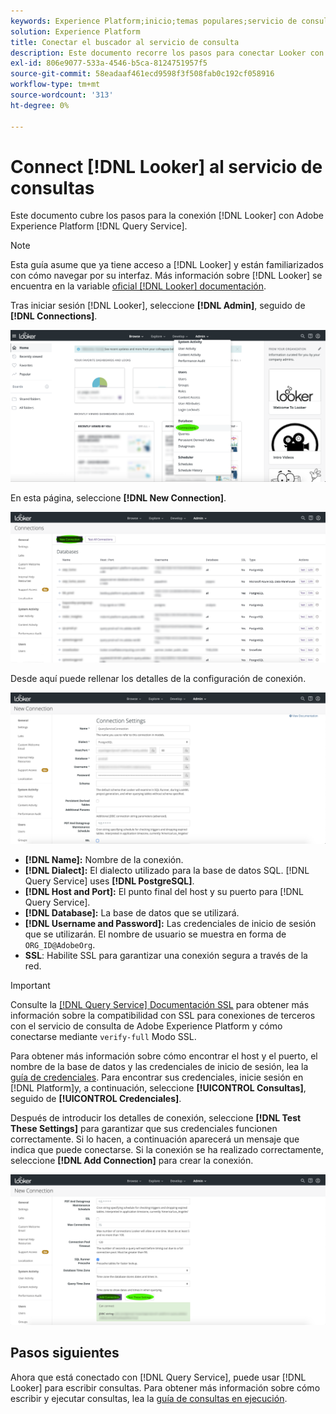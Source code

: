 ```yaml
---
keywords: Experience Platform;inicio;temas populares;servicio de consulta;servicio de consulta;Buscador;buscador;conectarse al servicio de consulta;
solution: Experience Platform
title: Conectar el buscador al servicio de consulta
description: Este documento recorre los pasos para conectar Looker con el servicio de consulta de Adobe Experience Platform.
exl-id: 806e9077-533a-4546-b5ca-8124751957f5
source-git-commit: 58eadaaf461ecd9598f3f508fab0c192cf058916
workflow-type: tm+mt
source-wordcount: '313'
ht-degree: 0%

---
```


# Connect [!DNL Looker] al servicio de consultas

Este documento cubre los pasos para la conexión [!DNL Looker] con Adobe Experience Platform [!DNL Query Service].

>[!NOTE]
>
> Esta guía asume que ya tiene acceso a [!DNL Looker] y están familiarizados con cómo navegar por su interfaz. Más información sobre [!DNL Looker] se encuentra en la variable [oficial [!DNL Looker] documentación](https://docs.looker.com/).

Tras iniciar sesión [!DNL Looker], seleccione **[!DNL Admin]**, seguido de **[!DNL Connections]**.

![La variable [!DNL Looker] tablero con Conexiones resaltadas en el menú desplegable Administrador .](../images/clients/looker/click-admin-connections.png)

En esta página, seleccione **[!DNL New Connection]**.

![El espacio de trabajo Conexiones con Nueva conexión resaltado.](../images/clients/looker/click-new-connection.png)

Desde aquí puede rellenar los detalles de la configuración de conexión.

![La página Configuración de conexiones para una nueva conexión.](../images/clients/looker/new-connection.png)

- **[!DNL Name]:** Nombre de la conexión.
- **[!DNL Dialect]:** El dialecto utilizado para la base de datos SQL. [!DNL Query Service] uses **[!DNL PostgreSQL]**.
- **[!DNL Host and Port]:** El punto final del host y su puerto para [!DNL Query Service].
- **[!DNL Database]:** La base de datos que se utilizará.
- **[!DNL Username and Password]:** Las credenciales de inicio de sesión que se utilizarán. El nombre de usuario se muestra en forma de `ORG_ID@AdobeOrg`.
- **SSL**: Habilite SSL para garantizar una conexión segura a través de la red.

>[!IMPORTANT]
>
>Consulte la [[!DNL Query Service] Documentación SSL](./ssl-modes.md) para obtener más información sobre la compatibilidad con SSL para conexiones de terceros con el servicio de consulta de Adobe Experience Platform y cómo conectarse mediante `verify-full` Modo SSL.

Para obtener más información sobre cómo encontrar el host y el puerto, el nombre de la base de datos y las credenciales de inicio de sesión, lea la [guía de credenciales](../ui/credentials.md). Para encontrar sus credenciales, inicie sesión en [!DNL Platform]y, a continuación, seleccione **[!UICONTROL Consultas]**, seguido de **[!UICONTROL Credenciales]**.

Después de introducir los detalles de conexión, seleccione **[!DNL Test These Settings]** para garantizar que sus credenciales funcionen correctamente. Si lo hacen, a continuación aparecerá un mensaje que indica que puede conectarse. Si la conexión se ha realizado correctamente, seleccione **[!DNL Add Connection]** para crear la conexión.

![La página Configuración de conexiones para una nueva conexión con Probar esta configuración está resaltada.](../images/clients/looker/click-test-connection.png)

## Pasos siguientes

Ahora que está conectado con [!DNL Query Service], puede usar [!DNL Looker] para escribir consultas. Para obtener más información sobre cómo escribir y ejecutar consultas, lea la [guía de consultas en ejecución](../best-practices/writing-queries.md).

